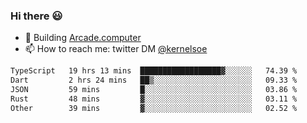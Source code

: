 ### Hi there 😃

- 🔨 Building [Arcade.computer](https://arcade.computer)
- 📫 How to reach me: twitter DM [@kernelsoe](https://twitter.com/kernelsoe)

<!--START_SECTION:waka-->

```txt
TypeScript   19 hrs 13 mins  ██████████████████▓░░░░░░   74.39 %
Dart         2 hrs 24 mins   ██▒░░░░░░░░░░░░░░░░░░░░░░   09.33 %
JSON         59 mins         █░░░░░░░░░░░░░░░░░░░░░░░░   03.86 %
Rust         48 mins         ▓░░░░░░░░░░░░░░░░░░░░░░░░   03.11 %
Other        39 mins         ▓░░░░░░░░░░░░░░░░░░░░░░░░   02.52 %
```

<!--END_SECTION:waka-->
